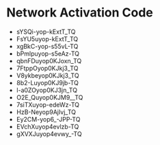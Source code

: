 # Network Activation Code
* sYSQi-yop-kExtT_TQ
* FsYU5uyop-kExtT_TQ
* xgBkC-yop-s55vL-TQ
* bPmlpuyop-s5eAz-TQ
* qbnFDuyop0KJoxn_TQ
* 7FtppOyop0KJkj3_TQ
* V8ykbeyop0KJkj3_TQ
* 8b2-Luyop0KJ9jb-TQ
* l-a0ZOyop0KJ3jn_TQ
* O2E_Quyop0KJM9__TQ
* 7siTXuyop-edeWz-TQ
* HzB-Neyop9AjIvj_TQ
* Ey2CM-yop6_-JPP-TQ
* EVchXuyop4evlzb-TQ
* gXVXJuyop4evwy_-TQ